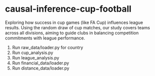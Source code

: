 # causal-inference-cup-football
Exploring how success in cup games (like FA Cup) influences league results. Using the random draw of cup matches, our study covers teams across all divisions, aiming to guide clubs in balancing competition commitments with league performance.

1. Run raw_data/loader.py for country
2. Run cup_analysis.py
3. Run league_analysis.py
4. Run financial_data/loader.py
5. Run distance_data/loader.py